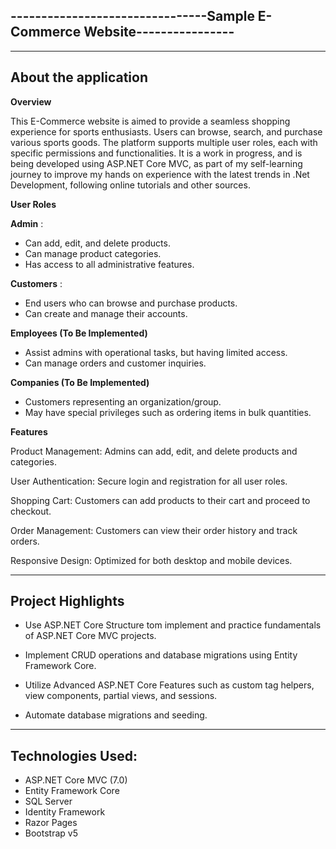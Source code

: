 --------------------------------Sample E-Commerce Website----------------
-------------------------------------------------------------------------

-------------------------------------------------------------------------
About the application
-------------------------------------------------------------------------
**Overview**

This E-Commerce website is aimed to provide a seamless shopping experience for sports enthusiasts. Users can browse, search, and purchase various sports goods. The platform supports multiple user roles, each with specific permissions and functionalities. It is a work in progress, and is being developed using ASP.NET Core MVC, as part of my self-learning journey to improve my hands on experience with the latest trends in .Net Development, following online tutorials and other sources. 

**User Roles**

****Admin**** :
- Can add, edit, and delete products.
- Can manage product categories.
- Has access to all administrative features.

****Customers**** :
- End users who can browse and purchase products.
- Can create and manage their accounts.

****Employees (To Be Implemented)****
- Assist admins with operational tasks, but having limited access.
- Can manage orders and customer inquiries.

****Companies (To Be Implemented)****
- Customers representing an organization/group.
- May have special privileges such as ordering items in bulk quantities.

**Features** 

Product Management: Admins can add, edit, and delete products and categories.

User Authentication: Secure login and registration for all user roles.

Shopping Cart: Customers can add products to their cart and proceed to checkout.

Order Management: Customers can view their order history and track orders.

Responsive Design: Optimized for both desktop and mobile devices.

-------------------------------------------------------------------------
Project Highlights
-------------------------------------------------------------------------

- Use ASP.NET Core Structure tom implement and practice fundamentals of ASP.NET Core MVC projects.

- Implement CRUD operations and database migrations using Entity Framework Core.

- Utilize Advanced ASP.NET Core Features such as custom tag helpers, view components, partial views, and sessions.

- Automate database migrations and seeding.

-------------------------------------------------------------------------
Technologies Used:
-------------------------------------------------------------------------

- ASP.NET Core MVC (7.0)
- Entity Framework Core
- SQL Server
- Identity Framework
- Razor Pages
- Bootstrap v5

